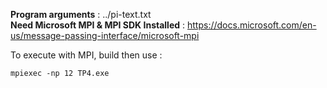 **Program arguments** : ../pi-text.txt  
**Need Microsoft MPI & MPI SDK Installed** : https://docs.microsoft.com/en-us/message-passing-interface/microsoft-mpi

To execute with MPI, build then use :
```shell
mpiexec -np 12 TP4.exe
```